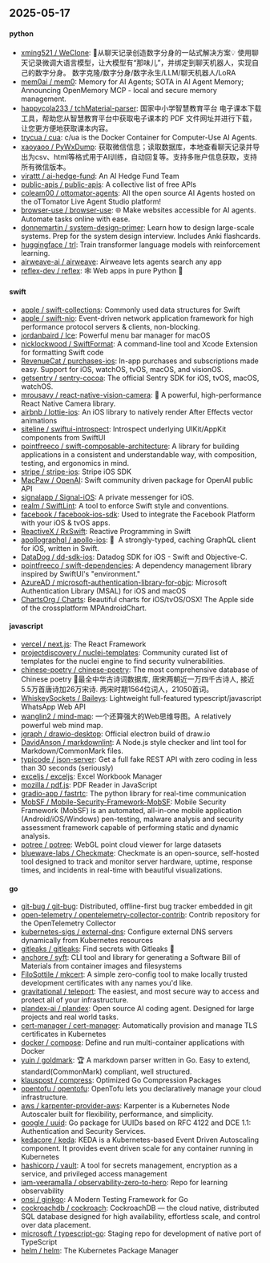## 2025-05-17

#### python
* [xming521 / WeClone](https://github.com/xming521/WeClone): 🚀从聊天记录创造数字分身的一站式解决方案💡 使用聊天记录微调大语言模型，让大模型有“那味儿”，并绑定到聊天机器人，实现自己的数字分身。 数字克隆/数字分身/数字永生/LLM/聊天机器人/LoRA
* [mem0ai / mem0](https://github.com/mem0ai/mem0): Memory for AI Agents; SOTA in AI Agent Memory; Announcing OpenMemory MCP - local and secure memory management.
* [happycola233 / tchMaterial-parser](https://github.com/happycola233/tchMaterial-parser): 国家中小学智慧教育平台 电子课本下载工具，帮助您从智慧教育平台中获取电子课本的 PDF 文件网址并进行下载，让您更方便地获取课本内容。
* [trycua / cua](https://github.com/trycua/cua): c/ua is the Docker Container for Computer-Use AI Agents.
* [xaoyaoo / PyWxDump](https://github.com/xaoyaoo/PyWxDump): 获取微信信息；读取数据库，本地查看聊天记录并导出为csv、html等格式用于AI训练，自动回复等。支持多账户信息获取，支持所有微信版本。
* [virattt / ai-hedge-fund](https://github.com/virattt/ai-hedge-fund): An AI Hedge Fund Team
* [public-apis / public-apis](https://github.com/public-apis/public-apis): A collective list of free APIs
* [coleam00 / ottomator-agents](https://github.com/coleam00/ottomator-agents): All the open source AI Agents hosted on the oTTomator Live Agent Studio platform!
* [browser-use / browser-use](https://github.com/browser-use/browser-use): 🌐 Make websites accessible for AI agents. Automate tasks online with ease.
* [donnemartin / system-design-primer](https://github.com/donnemartin/system-design-primer): Learn how to design large-scale systems. Prep for the system design interview. Includes Anki flashcards.
* [huggingface / trl](https://github.com/huggingface/trl): Train transformer language models with reinforcement learning.
* [airweave-ai / airweave](https://github.com/airweave-ai/airweave): Airweave lets agents search any app
* [reflex-dev / reflex](https://github.com/reflex-dev/reflex): 🕸️ Web apps in pure Python 🐍

#### swift
* [apple / swift-collections](https://github.com/apple/swift-collections): Commonly used data structures for Swift
* [apple / swift-nio](https://github.com/apple/swift-nio): Event-driven network application framework for high performance protocol servers & clients, non-blocking.
* [jordanbaird / Ice](https://github.com/jordanbaird/Ice): Powerful menu bar manager for macOS
* [nicklockwood / SwiftFormat](https://github.com/nicklockwood/SwiftFormat): A command-line tool and Xcode Extension for formatting Swift code
* [RevenueCat / purchases-ios](https://github.com/RevenueCat/purchases-ios): In-app purchases and subscriptions made easy. Support for iOS, watchOS, tvOS, macOS, and visionOS.
* [getsentry / sentry-cocoa](https://github.com/getsentry/sentry-cocoa): The official Sentry SDK for iOS, tvOS, macOS, watchOS.
* [mrousavy / react-native-vision-camera](https://github.com/mrousavy/react-native-vision-camera): 📸 A powerful, high-performance React Native Camera library.
* [airbnb / lottie-ios](https://github.com/airbnb/lottie-ios): An iOS library to natively render After Effects vector animations
* [siteline / swiftui-introspect](https://github.com/siteline/swiftui-introspect): Introspect underlying UIKit/AppKit components from SwiftUI
* [pointfreeco / swift-composable-architecture](https://github.com/pointfreeco/swift-composable-architecture): A library for building applications in a consistent and understandable way, with composition, testing, and ergonomics in mind.
* [stripe / stripe-ios](https://github.com/stripe/stripe-ios): Stripe iOS SDK
* [MacPaw / OpenAI](https://github.com/MacPaw/OpenAI): Swift community driven package for OpenAI public API
* [signalapp / Signal-iOS](https://github.com/signalapp/Signal-iOS): A private messenger for iOS.
* [realm / SwiftLint](https://github.com/realm/SwiftLint): A tool to enforce Swift style and conventions.
* [facebook / facebook-ios-sdk](https://github.com/facebook/facebook-ios-sdk): Used to integrate the Facebook Platform with your iOS & tvOS apps.
* [ReactiveX / RxSwift](https://github.com/ReactiveX/RxSwift): Reactive Programming in Swift
* [apollographql / apollo-ios](https://github.com/apollographql/apollo-ios): 📱  A strongly-typed, caching GraphQL client for iOS, written in Swift.
* [DataDog / dd-sdk-ios](https://github.com/DataDog/dd-sdk-ios): Datadog SDK for iOS - Swift and Objective-C.
* [pointfreeco / swift-dependencies](https://github.com/pointfreeco/swift-dependencies): A dependency management library inspired by SwiftUI's "environment."
* [AzureAD / microsoft-authentication-library-for-objc](https://github.com/AzureAD/microsoft-authentication-library-for-objc): Microsoft Authentication Library (MSAL) for iOS and macOS
* [ChartsOrg / Charts](https://github.com/ChartsOrg/Charts): Beautiful charts for iOS/tvOS/OSX! The Apple side of the crossplatform MPAndroidChart.

#### javascript
* [vercel / next.js](https://github.com/vercel/next.js): The React Framework
* [projectdiscovery / nuclei-templates](https://github.com/projectdiscovery/nuclei-templates): Community curated list of templates for the nuclei engine to find security vulnerabilities.
* [chinese-poetry / chinese-poetry](https://github.com/chinese-poetry/chinese-poetry): The most comprehensive database of Chinese poetry 🧶最全中华古诗词数据库, 唐宋两朝近一万四千古诗人, 接近5.5万首唐诗加26万宋诗. 两宋时期1564位词人，21050首词。
* [WhiskeySockets / Baileys](https://github.com/WhiskeySockets/Baileys): Lightweight full-featured typescript/javascript WhatsApp Web API
* [wanglin2 / mind-map](https://github.com/wanglin2/mind-map): 一个还算强大的Web思维导图。A relatively powerful web mind map.
* [jgraph / drawio-desktop](https://github.com/jgraph/drawio-desktop): Official electron build of draw.io
* [DavidAnson / markdownlint](https://github.com/DavidAnson/markdownlint): A Node.js style checker and lint tool for Markdown/CommonMark files.
* [typicode / json-server](https://github.com/typicode/json-server): Get a full fake REST API with zero coding in less than 30 seconds (seriously)
* [exceljs / exceljs](https://github.com/exceljs/exceljs): Excel Workbook Manager
* [mozilla / pdf.js](https://github.com/mozilla/pdf.js): PDF Reader in JavaScript
* [gradio-app / fastrtc](https://github.com/gradio-app/fastrtc): The python library for real-time communication
* [MobSF / Mobile-Security-Framework-MobSF](https://github.com/MobSF/Mobile-Security-Framework-MobSF): Mobile Security Framework (MobSF) is an automated, all-in-one mobile application (Android/iOS/Windows) pen-testing, malware analysis and security assessment framework capable of performing static and dynamic analysis.
* [potree / potree](https://github.com/potree/potree): WebGL point cloud viewer for large datasets
* [bluewave-labs / Checkmate](https://github.com/bluewave-labs/Checkmate): Checkmate is an open-source, self-hosted tool designed to track and monitor server hardware, uptime, response times, and incidents in real-time with beautiful visualizations.

#### go
* [git-bug / git-bug](https://github.com/git-bug/git-bug): Distributed, offline-first bug tracker embedded in git
* [open-telemetry / opentelemetry-collector-contrib](https://github.com/open-telemetry/opentelemetry-collector-contrib): Contrib repository for the OpenTelemetry Collector
* [kubernetes-sigs / external-dns](https://github.com/kubernetes-sigs/external-dns): Configure external DNS servers dynamically from Kubernetes resources
* [gitleaks / gitleaks](https://github.com/gitleaks/gitleaks): Find secrets with Gitleaks 🔑
* [anchore / syft](https://github.com/anchore/syft): CLI tool and library for generating a Software Bill of Materials from container images and filesystems
* [FiloSottile / mkcert](https://github.com/FiloSottile/mkcert): A simple zero-config tool to make locally trusted development certificates with any names you'd like.
* [gravitational / teleport](https://github.com/gravitational/teleport): The easiest, and most secure way to access and protect all of your infrastructure.
* [plandex-ai / plandex](https://github.com/plandex-ai/plandex): Open source AI coding agent. Designed for large projects and real world tasks.
* [cert-manager / cert-manager](https://github.com/cert-manager/cert-manager): Automatically provision and manage TLS certificates in Kubernetes
* [docker / compose](https://github.com/docker/compose): Define and run multi-container applications with Docker
* [yuin / goldmark](https://github.com/yuin/goldmark): 🏆 A markdown parser written in Go. Easy to extend, standard(CommonMark) compliant, well structured.
* [klauspost / compress](https://github.com/klauspost/compress): Optimized Go Compression Packages
* [opentofu / opentofu](https://github.com/opentofu/opentofu): OpenTofu lets you declaratively manage your cloud infrastructure.
* [aws / karpenter-provider-aws](https://github.com/aws/karpenter-provider-aws): Karpenter is a Kubernetes Node Autoscaler built for flexibility, performance, and simplicity.
* [google / uuid](https://github.com/google/uuid): Go package for UUIDs based on RFC 4122 and DCE 1.1: Authentication and Security Services.
* [kedacore / keda](https://github.com/kedacore/keda): KEDA is a Kubernetes-based Event Driven Autoscaling component. It provides event driven scale for any container running in Kubernetes
* [hashicorp / vault](https://github.com/hashicorp/vault): A tool for secrets management, encryption as a service, and privileged access management
* [iam-veeramalla / observability-zero-to-hero](https://github.com/iam-veeramalla/observability-zero-to-hero): Repo for learning observability
* [onsi / ginkgo](https://github.com/onsi/ginkgo): A Modern Testing Framework for Go
* [cockroachdb / cockroach](https://github.com/cockroachdb/cockroach): CockroachDB — the cloud native, distributed SQL database designed for high availability, effortless scale, and control over data placement.
* [microsoft / typescript-go](https://github.com/microsoft/typescript-go): Staging repo for development of native port of TypeScript
* [helm / helm](https://github.com/helm/helm): The Kubernetes Package Manager
